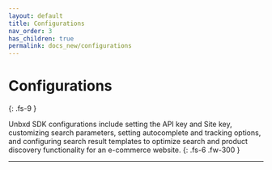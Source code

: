 ```yaml
---
layout: default
title: Configurations
nav_order: 3
has_children: true
permalink: docs_new/configurations
---
```


# Configurations
{: .fs-9 }

Unbxd SDK configurations include setting the API key and Site key, customizing search parameters, setting autocomplete and tracking options, and configuring search result templates to optimize search and product discovery functionality for an e-commerce website.
{: .fs-6 .fw-300 }

---
<!-- 
## Table of contents
{: .no_toc .text-delta }

1. TOC
{:toc}




## Full configuration List

**Note:**
- All templates are provided as functions where you can return the HTML string that needs to be rendered.
This provides you the power of entire Javascript to build your desired HTML string.
- All of the classnames generated by the library will have the prefix `"UNX-"`. So you can use it to customize styles.
- tagName -will be html element wrapper created by the sdk, by default it will be "DIV". If the template required wrapper element changes we can customise here.
- htmlAttributes -its an object where you can customise the html  attributes like class, id and data-*. key will be attribute name and value will be attribute value.
- events - this is an object you can add your own events to it. key will be event name(click) and value should be a function.


| OPTIONS | DATATYPE | DEFAULT VALUE | DESCRIPTION |
|----------|----------|----------|----------|
| products | Object | Refer section | Products related configurations. You can find all the configs in [Products Config](#Products-Config) section|
| facet | Object | Refer section | Facet configurations. You can find all the configs in [Facets Config](#Facets-Config) section|
| pagination | Object | Refer section | Pagination component configurations. You can find all the configs in [Pagination Config](#Pagination-Config) section |
| pageSize | Object | Refer section | Page Size component configurations. You can find all the page size configs in [Page Size Config](#Page-Size-Config) section |
| sort | Object | Refer section | Sort component configurations. You can find all the configs in [Sort Config](#Sort-Config) section |
| productView | Object | Refer section | Product view type (list view or grid view) configurations. You can find all the configs in [Product Views Config](#Product-Views-Config) section|
| breadcrumb | Object | Refer section | Bread crumb component configurations. You can find all the configs in [Breadcrumb Config](#Breadcrumb-Config) section |
| spellCheck | Object | Refer section | Spellcheck component configurations. You can find all the configs in [Spell Check Config](#Spell-Check-Config) section. Please ignore incase of _browse_ or _category_ pages.|
| banner | Object | Refer section | Banner component configurations. You can find all the configs in [Banner Config](#Banner-Config) section. |
| variants | Object | Refer section | Set this object, if you have want to display variant products. by default variants will be undefined. You can find all the variants configs in [Variants Config](#Variants-Config) section |
| swatches | Object | Refer section | Set this object, if you have want to display swatches on your product cards. You can find all the swatch configs in [Swatches Config](#Swatches-Config) section |
| loader | Object | Refer section | Loader component configurations. You can find all the configs in [Loader Config](#Loader-Config) section |
| noResults | Object | Refer section | No results component configurations. You can find all the configs in [No Results Config](#No-Results-Config) section | -->